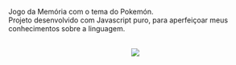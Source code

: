Jogo da Memória com o tema do Pokemón. <br>
Projeto desenvolvido com Javascript puro, para aperfeiçoar meus conhecimentos sobre a linguagem. <br><br>


<div align="center" style="border-radius: 5px;">
<img src="https://i.imgur.com/13febdh.gif"> </img>
</div>
